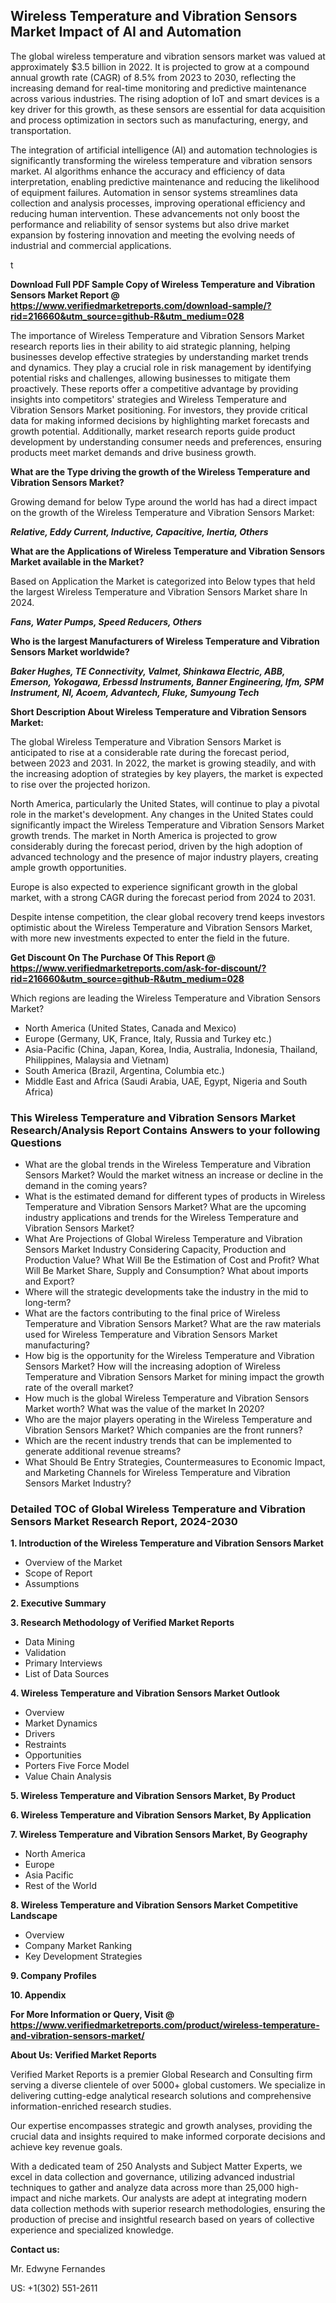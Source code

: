 <h2>Wireless Temperature and Vibration Sensors Market Impact of AI and Automation</h2><p>The global wireless temperature and vibration sensors market was valued at approximately $3.5 billion in 2022. It is projected to grow at a compound annual growth rate (CAGR) of 8.5% from 2023 to 2030, reflecting the increasing demand for real-time monitoring and predictive maintenance across various industries. The rising adoption of IoT and smart devices is a key driver for this growth, as these sensors are essential for data acquisition and process optimization in sectors such as manufacturing, energy, and transportation.</p><p>The integration of artificial intelligence (AI) and automation technologies is significantly transforming the wireless temperature and vibration sensors market. AI algorithms enhance the accuracy and efficiency of data interpretation, enabling predictive maintenance and reducing the likelihood of equipment failures. Automation in sensor systems streamlines data collection and analysis processes, improving operational efficiency and reducing human intervention. These advancements not only boost the performance and reliability of sensor systems but also drive market expansion by fostering innovation and meeting the evolving needs of industrial and commercial applications.</p>t</p><p id="" class=""><strong>Download Full PDF Sample Copy of Wireless Temperature and Vibration Sensors Market Report @ <a href="https://www.verifiedmarketreports.com/download-sample/?rid=216660&utm_source=github-R&utm_medium=028" target="_blank">https://www.verifiedmarketreports.com/download-sample/?rid=216660&utm_source=github-R&utm_medium=028</a></strong></p><p>The importance of&nbsp;Wireless Temperature and Vibration Sensors Market research reports lies in their ability to aid strategic planning, helping businesses develop effective strategies by understanding market trends and dynamics. They play a crucial role in risk management by identifying potential risks and challenges, allowing businesses to mitigate them proactively. These reports offer a competitive advantage by providing insights into competitors' strategies and Wireless Temperature and Vibration Sensors Market positioning. For investors, they provide critical data for making informed decisions by highlighting market forecasts and growth potential. Additionally, market research reports guide product development by understanding consumer needs and preferences, ensuring products meet market demands and drive business growth.</p><p><strong>What are the&nbsp;Type driving the growth of the Wireless Temperature and Vibration Sensors Market?</strong></p><p id="" class="">Growing demand for below Type around the world has had a direct impact on the growth of the Wireless Temperature and Vibration Sensors Market:</p><em><strong>Relative, Eddy Current, Inductive, Capacitive, Inertia, Others</strong></em></p><strong>What are the&nbsp;Applications&nbsp;of Wireless Temperature and Vibration Sensors Market available in the Market?</strong></p><p id="" class="">Based on Application the Market is categorized into Below types that held the largest Wireless Temperature and Vibration Sensors Market share In 2024.</p><em><strong>Fans, Water Pumps, Speed Reducers, Others</strong></em></p><strong>Who is the largest Manufacturers of Wireless Temperature and Vibration Sensors Market worldwide?</strong></p><p><em><strong>Baker Hughes, TE Connectivity, Valmet, Shinkawa Electric, ABB, Emerson, Yokogawa, Erbessd Instruments, Banner Engineering, Ifm, SPM Instrument, NI, Acoem, Advantech, Fluke, Sumyoung Tech</strong></em></p><p id="" class=""><strong>Short Description About Wireless Temperature and Vibration Sensors Market:</strong></p><p>The global Wireless Temperature and Vibration Sensors Market is anticipated to rise at a considerable rate during the forecast period, between 2023 and 2031. In 2022, the market is growing steadily, and with the increasing adoption of strategies by key players, the market is expected to rise over the projected horizon.</p><p>North America, particularly the United States, will continue to play a pivotal role in the market's development. Any changes in the United States could significantly impact the Wireless Temperature and Vibration Sensors Market growth trends. The market in North America is projected to grow considerably during the forecast period, driven by the high adoption of advanced technology and the presence of major industry players, creating ample growth opportunities.</p><p>Europe is also expected to experience significant growth in the global market, with a strong CAGR during the forecast period from 2024 to 2031.</p><p>Despite intense competition, the clear global recovery trend keeps investors optimistic about the Wireless Temperature and Vibration Sensors Market, with more new investments expected to enter the field in the future.</p><p id="" class=""><strong>Get Discount On The Purchase Of This Report @ <a href="https://www.verifiedmarketreports.com/ask-for-discount/?rid=216660&utm_source=github-R&utm_medium=028" target="_blank">https://www.verifiedmarketreports.com/ask-for-discount/?rid=216660&utm_source=github-R&utm_medium=028</a></strong></p>Which regions are leading the Wireless Temperature and Vibration Sensors Market?</p><ul><li>North America (United States, Canada and Mexico)</li><li>Europe (Germany, UK, France, Italy, Russia and Turkey etc.)</li><li>Asia-Pacific (China, Japan, Korea, India, Australia, Indonesia, Thailand, Philippines, Malaysia and Vietnam)</li><li>South America (Brazil, Argentina, Columbia etc.)</li><li>Middle East and Africa (Saudi Arabia, UAE, Egypt, Nigeria and South Africa)</li></ul><h3 id="" class="">This Wireless Temperature and Vibration Sensors Market Research/Analysis Report Contains Answers to your following Questions</h3><ul><li>What are the global trends in the Wireless Temperature and Vibration Sensors Market? Would the market witness an increase or decline in the demand in the coming years?</li><li>What is the estimated demand for different types of products in Wireless Temperature and Vibration Sensors Market? What are the upcoming industry applications and trends for the Wireless Temperature and Vibration Sensors Market?</li><li>What Are Projections of Global Wireless Temperature and Vibration Sensors Market Industry Considering Capacity, Production and Production Value? What Will Be the Estimation of Cost and Profit? What Will Be Market Share, Supply and Consumption? What about imports and Export?</li><li>Where will the strategic developments take the industry in the mid to long-term?</li><li>What are the factors contributing to the final price of Wireless Temperature and Vibration Sensors Market? What are the raw materials used for Wireless Temperature and Vibration Sensors Market manufacturing?</li><li>How big is the opportunity for the Wireless Temperature and Vibration Sensors Market? How will the increasing adoption of Wireless Temperature and Vibration Sensors Market for mining impact the growth rate of the overall market?</li><li>How much is the global Wireless Temperature and Vibration Sensors Market worth? What was the value of the market In 2020?</li><li>Who are the major players operating in the Wireless Temperature and Vibration Sensors Market? Which companies are the front runners?</li><li>Which are the recent industry trends that can be implemented to generate additional revenue streams?</li><li>What Should Be Entry Strategies, Countermeasures to Economic Impact, and Marketing Channels for Wireless Temperature and Vibration Sensors Market Industry?</li></ul><h3 id="" class="">Detailed TOC of Global Wireless Temperature and Vibration Sensors Market Research Report, 2024-2030</h3><p id="" class=""><strong>1. Introduction of the Wireless Temperature and Vibration Sensors Market</strong></p><ul><li>Overview of the Market</li><li>Scope of Report</li><li>Assumptions</li></ul><p id="" class=""><strong>2. Executive Summary</strong></p><p id="" class=""><strong>3. Research Methodology of Verified Market Reports</strong></p><ul><li>Data Mining</li><li>Validation</li><li>Primary Interviews</li><li>List of Data Sources</li></ul><p id="" class=""><strong>4. Wireless Temperature and Vibration Sensors Market Outlook</strong></p><ul><li>Overview</li><li>Market Dynamics</li><li>Drivers</li><li>Restraints</li><li>Opportunities</li><li>Porters Five Force Model</li><li>Value Chain Analysis</li></ul><p id="" class=""><strong>5. Wireless Temperature and Vibration Sensors Market, By Product</strong></p><p id="" class=""><strong>6. Wireless Temperature and Vibration Sensors Market, By Application</strong></p><p id="" class=""><strong>7. Wireless Temperature and Vibration Sensors Market, By Geography</strong></p><ul><li>North America</li><li>Europe</li><li>Asia Pacific</li><li>Rest of the World</li></ul><p id="" class=""><strong>8. Wireless Temperature and Vibration Sensors Market Competitive Landscape</strong></p><ul><li>Overview</li><li>Company Market Ranking</li><li>Key Development Strategies</li></ul><p id="" class=""><strong>9. Company Profiles</strong></p><p id="" class=""><strong>10. Appendix</strong></p><p id="" class=""><strong>For More Information or Query, Visit @ <a href="https://www.verifiedmarketreports.com/product/wireless-temperature-and-vibration-sensors-market/" target="_blank">https://www.verifiedmarketreports.com/product/wireless-temperature-and-vibration-sensors-market/</a></strong></p><p id="" class=""><strong>About Us: Verified Market Reports</strong></p><p id="" class="">Verified Market Reports is a premier Global Research and Consulting firm serving a diverse clientele of over 5000+ global customers. We specialize in delivering cutting-edge analytical research solutions and comprehensive information-enriched research studies.</p><p id="" class="">Our expertise encompasses strategic and growth analyses, providing the crucial data and insights required to make informed corporate decisions and achieve key revenue goals.</p><p id="" class="">With a dedicated team of 250 Analysts and Subject Matter Experts, we excel in data collection and governance, utilizing advanced industrial techniques to gather and analyze data across more than 25,000 high-impact and niche markets. Our analysts are adept at integrating modern data collection methods with superior research methodologies, ensuring the production of precise and insightful research based on years of collective experience and specialized knowledge.</p><p id="" class=""><strong>Contact us:</strong></p><p id="" class="">Mr. Edwyne Fernandes</p><p id="" class="">US: +1(302) 551-2611</p>